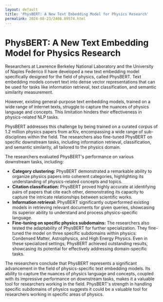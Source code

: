 ```yaml
---
layout: default
title: 'PhysBERT: A New Text Embedding Model for Physics Research'
permalink: 2024-08-23/2408.09574.html
---
```

# PhysBERT: A New Text Embedding Model for Physics Research

Researchers at Lawrence Berkeley National Laboratory and the University of Naples Federico II have developed a new text embedding model specifically designed for the field of physics, called PhysBERT. Text embedding models convert text into dense vector representations that can be used for tasks like information retrieval, text classification, and semantic similarity measurement.

However, existing general-purpose text embedding models, trained on a wide range of internet texts, struggle to capture the nuances of physics language and concepts. This limitation hinders their effectiveness in physics-related NLP tasks. 

PhysBERT addresses this challenge by being trained on a curated corpus of 1.2 million physics papers from arXiv, encompassing a wide range of sub-disciplines within the field.  The researchers also fine-tuned PhysBERT on specific downstream tasks, including information retrieval, classification, and semantic similarity, all tailored to the physics domain.

The researchers evaluated PhysBERT's performance on various downstream tasks, including:

* **Category clustering:** PhysBERT demonstrated a remarkable ability to organize physics papers into coherent categories, highlighting its understanding of physics-related concepts and topics. 
* **Citation classification:** PhysBERT proved highly accurate at identifying pairs of papers that cite each other, demonstrating its capacity to capture the intricate relationships between scientific works.
* **Information retrieval:** PhysBERT significantly outperformed existing models in retrieving relevant documents for given queries, showcasing its superior ability to understand and process physics-specific language.
* **Fine-tuning on specific physics subdomains:** The researchers also tested the adaptability of PhysBERT for further specialization. They fine-tuned the model on three specific subdomains within physics: Condensed Matter, Astrophysics, and High Energy Physics.  Even in these specialized settings, PhysBERT achieved outstanding results, showcasing its potential for effectively addressing domain-specific tasks.

The researchers conclude that PhysBERT represents a significant advancement in the field of physics-specific text embedding models. Its ability to capture the nuances of physics language and concepts, coupled with its impressive performance on downstream tasks, makes it a valuable tool for researchers working in the field.  PhysBERT's strength in handling specific subdomains of physics suggests it could be a valuable tool for researchers working in specific areas of physics. 
